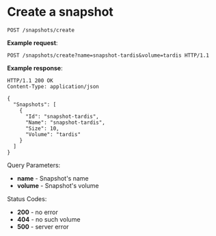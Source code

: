 # Create a snapshot

`POST /snapshots/create`

**Example request**:

    POST /snapshots/create?name=snapshot-tardis&volume=tardis HTTP/1.1

**Example response**:

    HTTP/1.1 200 OK
    Content-Type: application/json

    {
      "Snapshots": [
        {
          "Id": "snapshot-tardis",
          "Name": "snapshot-tardis",
          "Size": 10,
          "Volume": "tardis"
        }
      ]
    }

Query Parameters:

- **name** - Snapshot's name
- **volume** - Snapshot's volume

Status Codes:

-   **200** - no error
-   **404** - no such volume
-   **500** - server error
